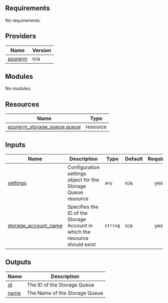 <!-- BEGIN_TF_DOCS -->
## Requirements

No requirements.

## Providers

| Name | Version |
|------|---------|
| <a name="provider_azurerm"></a> [azurerm](#provider\_azurerm) | n/a |

## Modules

No modules.

## Resources

| Name | Type |
|------|------|
| [azurerm_storage_queue.queue](https://registry.terraform.io/providers/hashicorp/azurerm/latest/docs/resources/storage_queue) | resource |

## Inputs

| Name | Description | Type | Default | Required |
|------|-------------|------|---------|:--------:|
| <a name="input_settings"></a> [settings](#input\_settings) | Configuration settings object for the Storage Queue resource | `any` | n/a | yes |
| <a name="input_storage_account_name"></a> [storage\_account\_name](#input\_storage\_account\_name) | Specifies the ID of the Storage Account in which the resource should exist | `string` | n/a | yes |

## Outputs

| Name | Description |
|------|-------------|
| <a name="output_id"></a> [id](#output\_id) | The ID of the Storage Queue |
| <a name="output_name"></a> [name](#output\_name) | The Name of the Storage Queue |
<!-- END_TF_DOCS -->
